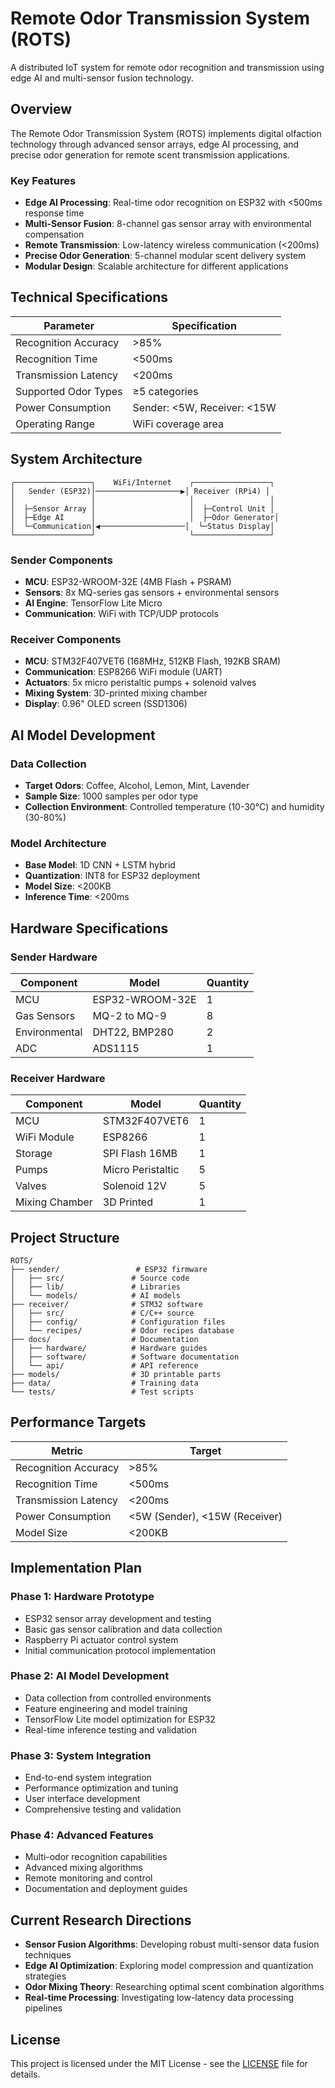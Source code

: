 # Remote Odor Transmission System (ROTS)

A distributed IoT system for remote odor recognition and transmission using edge AI and multi-sensor fusion technology.

## Overview

The Remote Odor Transmission System (ROTS) implements digital olfaction technology through advanced sensor arrays, edge AI processing, and precise odor generation for remote scent transmission applications.

### Key Features

- **Edge AI Processing**: Real-time odor recognition on ESP32 with <500ms response time
- **Multi-Sensor Fusion**: 8-channel gas sensor array with environmental compensation
- **Remote Transmission**: Low-latency wireless communication (<200ms)
- **Precise Odor Generation**: 5-channel modular scent delivery system
- **Modular Design**: Scalable architecture for different applications

## Technical Specifications

| Parameter | Specification |
|-----------|---------------|
| Recognition Accuracy | >85% |
| Recognition Time | <500ms |
| Transmission Latency | <200ms |
| Supported Odor Types | ≥5 categories |
| Power Consumption | Sender: <5W, Receiver: <15W |
| Operating Range | WiFi coverage area |

## System Architecture

```
┌─────────────────┐    WiFi/Internet    ┌─────────────────┐
│   Sender (ESP32)│───────────────────▶│ Receiver (RPi4) │
│                 │                     │                 │
│  ├─Sensor Array │                     │  ├─Control Unit │
│  ├─Edge AI      │                     │  ├─Odor Generator│
│  └─Communication│◀───────────────────│  └─Status Display│
└─────────────────┘                     └─────────────────┘
```

### Sender Components
- **MCU**: ESP32-WROOM-32E (4MB Flash + PSRAM)
- **Sensors**: 8x MQ-series gas sensors + environmental sensors
- **AI Engine**: TensorFlow Lite Micro
- **Communication**: WiFi with TCP/UDP protocols

### Receiver Components
- **MCU**: STM32F407VET6 (168MHz, 512KB Flash, 192KB SRAM)
- **Communication**: ESP8266 WiFi module (UART)
- **Actuators**: 5x micro peristaltic pumps + solenoid valves
- **Mixing System**: 3D-printed mixing chamber
- **Display**: 0.96" OLED screen (SSD1306)


## AI Model Development

### Data Collection
- **Target Odors**: Coffee, Alcohol, Lemon, Mint, Lavender
- **Sample Size**: 1000 samples per odor type
- **Collection Environment**: Controlled temperature (10-30°C) and humidity (30-80%)

### Model Architecture
- **Base Model**: 1D CNN + LSTM hybrid
- **Quantization**: INT8 for ESP32 deployment
- **Model Size**: <200KB
- **Inference Time**: <200ms


## Hardware Specifications

### Sender Hardware
| Component | Model | Quantity |
|-----------|-------|----------|
| MCU | ESP32-WROOM-32E | 1 |
| Gas Sensors | MQ-2 to MQ-9 | 8 |
| Environmental | DHT22, BMP280 | 2 |
| ADC | ADS1115 | 1 |

### Receiver Hardware
| Component | Model | Quantity |
|-----------|-------|----------|
| MCU | STM32F407VET6 | 1 |
| WiFi Module | ESP8266 | 1 |
| Storage | SPI Flash 16MB | 1 |
| Pumps | Micro Peristaltic | 5 |
| Valves | Solenoid 12V | 5 |
| Mixing Chamber | 3D Printed | 1 |

## Project Structure

```
ROTS/
├── sender/                 # ESP32 firmware
│   ├── src/               # Source code
│   ├── lib/               # Libraries
│   └── models/            # AI models
├── receiver/              # STM32 software
│   ├── src/               # C/C++ source
│   ├── config/            # Configuration files
│   └── recipes/           # Odor recipes database
├── docs/                  # Documentation
│   ├── hardware/          # Hardware guides
│   ├── software/          # Software documentation
│   └── api/               # API reference
├── models/                # 3D printable parts
├── data/                  # Training data
└── tests/                 # Test scripts
```


## Performance Targets

| Metric | Target |
|--------|--------|
| Recognition Accuracy | >85% |
| Recognition Time | <500ms |
| Transmission Latency | <200ms |
| Power Consumption | <5W (Sender), <15W (Receiver) |
| Model Size | <200KB |

## Implementation Plan

### Phase 1: Hardware Prototype
- ESP32 sensor array development and testing
- Basic gas sensor calibration and data collection
- Raspberry Pi actuator control system
- Initial communication protocol implementation

### Phase 2: AI Model Development 
- Data collection from controlled environments
- Feature engineering and model training
- TensorFlow Lite model optimization for ESP32
- Real-time inference testing and validation

### Phase 3: System Integration
- End-to-end system integration
- Performance optimization and tuning
- User interface development
- Comprehensive testing and validation

### Phase 4: Advanced Features
- Multi-odor recognition capabilities
- Advanced mixing algorithms
- Remote monitoring and control
- Documentation and deployment guides

## Current Research Directions

- **Sensor Fusion Algorithms**: Developing robust multi-sensor data fusion techniques
- **Edge AI Optimization**: Exploring model compression and quantization strategies
- **Odor Mixing Theory**: Researching optimal scent combination algorithms
- **Real-time Processing**: Investigating low-latency data processing pipelines



## License

This project is licensed under the MIT License - see the [LICENSE](LICENSE) file for details.



